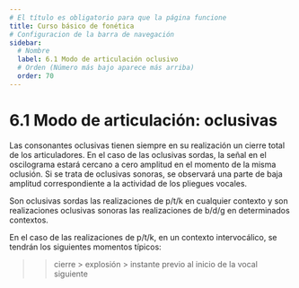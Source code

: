 ```yaml
---
# El título es obligatorio para que la página funcione
title: Curso básico de fonética
# Configuracion de la barra de navegación
sidebar:
  # Nombre
  label: 6.1 Modo de articulación oclusivo
  # Orden (Número más bajo aparece más arriba)
  order: 70
---
```

# 6.1 Modo de articulación: oclusivas

Las consonantes oclusivas tienen siempre en su realización un cierre total de los articuladores. En el caso de las oclusivas sordas, la señal en el oscilograma estará cercano a cero amplitud en el momento de la misma oclusión. Si se trata de oclusivas sonoras, se observará una parte de baja amplitud correspondiente a la actividad de los pliegues vocales.

Son oclusivas sordas las realizaciones de p/t/k en cualquier contexto y son realizaciones oclusivas sonoras las realizaciones de b/d/g en determinados contextos.

En el caso de las realizaciones de p/t/k, en un contexto intervocálico, se tendrán los siguientes momentos típicos:

>> cierre > explosión > instante previo al inicio de la vocal siguiente




